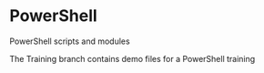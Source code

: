 # PowerShell
PowerShell scripts and modules

The Training branch contains demo files for a PowerShell training
